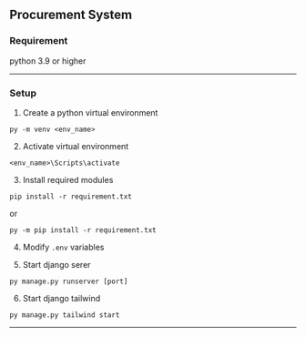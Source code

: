## Procurement System

### Requirement
 python 3.9 or higher

-----------

### Setup
1. Create a python virtual environment
```
py -m venv <env_name>
```
2. Activate virtual environment
```
<env_name>\Scripts\activate
```
3. Install required modules
```
pip install -r requirement.txt
```

or

```
py -m pip install -r requirement.txt
```

4. Modify `.env` variables

5. Start django serer
```
py manage.py runserver [port]
```

6. Start django tailwind
```
py manage.py tailwind start
```

----------------
